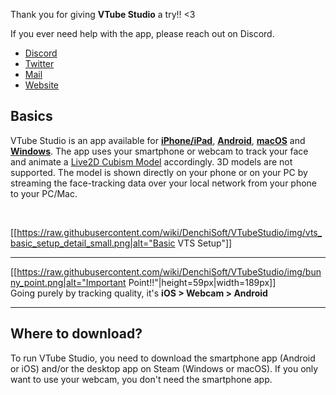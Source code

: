 Thank you for giving **VTube Studio** a try!! <3

If you ever need help with the app, please reach out on Discord.

* [Discord](https://discord.gg/vtubestudio)
* [Twitter](https://twitter.com/VTubeStudio)
* [Mail](mailto:denchi@denchisoft.com)
* [Website](https://denchisoft.com)

## Basics

VTube Studio is an app available for **[iPhone/iPad](https://apps.apple.com/us/app/vtube-studio/id1511435444)**, **[Android](https://play.google.com/store/apps/details?id=com.denchi.vtubestudio)**, **[macOS](https://store.steampowered.com/app/1325860/VTube_Studio/)** and **[Windows](https://store.steampowered.com/app/1325860/VTube_Studio/)**. The app uses your smartphone or webcam to track your face and animate a [Live2D Cubism Model](https://www.live2d.com/en/) accordingly. 3D models are not supported. The model is shown directly on your phone or on your PC by streaming the face-tracking data over your local network from your phone to your PC/Mac.

<br/>

[[https://raw.githubusercontent.com/wiki/DenchiSoft/VTubeStudio/img/vts_basic_setup_detail_small.png|alt="Basic VTS Setup"]]

---
[[https://raw.githubusercontent.com/wiki/DenchiSoft/VTubeStudio/img/bunny_point.png|alt="Important Point!!"|height=59px|width=189px]]<br/>
Going purely by tracking quality, it's **iOS \> Webcam \> Android**

---

## Where to download?

To run VTube Studio, you need to download the smartphone app (Android or iOS) and/or the desktop app on Steam (Windows or macOS). If you only want to use your webcam, you don't need the smartphone app.